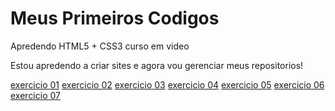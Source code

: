 # Meus Primeiros Codigos
 <p>Apredendo HTML5 + CSS3 curso em video</p>
<p>Estou apredendo a criar sites e agora vou gerenciar meus repositorios!</p>
<a href="https://maksuelzzz.github.io/html-css/exercicios/ex001/index.html">exercicio 01</a>
<a href="https://maksuelzzz.github.io/html-css/exercicios/ex002/index.html">exercicio 02</a>
<a href="https://maksuelzzz.github.io/html-css/exercicios/ex003/index.html">exercicio 03</a>
<a href="https://maksuelzzz.github.io/html-css/exercicios/ex004/index.html">exercicio 04</a>
<a href="https://maksuelzzz.github.io/html-css/exercicios/ex005/index.html">exercicio 05</a>
<a href="https://maksuelzzz.github.io/html-css/exercicios/ex006/index.html">exercicio 06</a>
<a href="https://maksuelzzz.github.io/html-css/exercicios/ex007/index.html">exercicio 07</a>